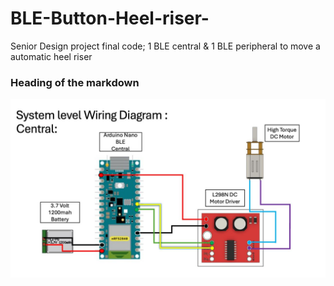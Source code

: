 # BLE-Button-Heel-riser-
Senior Design project final code; 1 BLE central &amp; 1 BLE peripheral to move a automatic heel riser 


### Heading of the markdown 

![alt text](heel_wire.JPG) 
